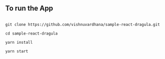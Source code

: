 ## To run the App

```

git clone https://github.com/vishnuvardhana/sample-react-dragula.git
```
```
cd sample-react-dragula
```
```
yarn install
```
```
yarn start
```
